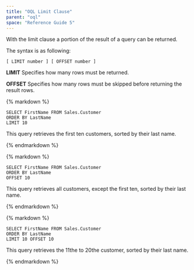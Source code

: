 ```yaml
---
title: "OQL Limit Clause"
parent: "oql"
space: "Reference Guide 5"
---
```



With the limit clause a portion of the result of a query can be returned.

The syntax is as following:

```
[ LIMIT number ] [ OFFSET number ]

```

**LIMIT**
Specifies how many rows must be returned.

**OFFSET**
Specifies how many rows must be skipped before returning the result rows.

<div class="alert alert-info">{% markdown %}

```
SELECT FirstName FROM Sales.Customer
ORDER BY LastName
LIMIT 10
```

This query retrieves the first ten customers, sorted by their last name.

{% endmarkdown %}</div><div class="alert alert-info">{% markdown %}

```
SELECT FirstName FROM Sales.Customer
ORDER BY LastName
OFFSET 10
```

This query retrieves all customers, except the first ten, sorted by their last name.

{% endmarkdown %}</div><div class="alert alert-info">{% markdown %}

```
SELECT FirstName FROM Sales.Customer
ORDER BY LastName
LIMIT 10 OFFSET 10
```

This query retrieves the 11the to 20the customer, sorted by their last name.

{% endmarkdown %}</div>
